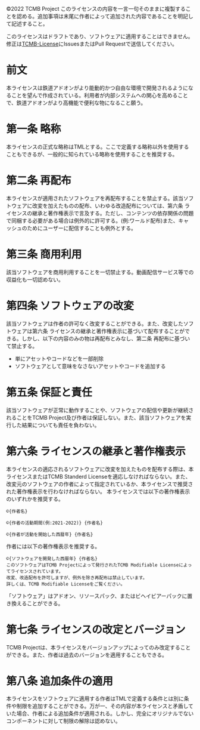 ©2022 TCMB Project
このライセンスの内容を一言一句そのままに複製することを認める。追加事項は末尾に作者によって追加された内容であることを明記して記述すること。

このライセンスはドラフトであり、ソフトウェアに適用することはできません。修正は[TCMB-License](https://github.com/TCMB-Project/TCMB-License)にIssuesまたはPull Requestで送信してください。
# 前文
本ライセンスは鉄道アドオンがより能動的かつ自由な環境で開発されるようになることを望んで作成されている。利用者が内部システムへの関心を高めることで、鉄道アドオンがより高機能で便利な物になること願う。
# 第一条 略称
本ライセンスの正式な略称はTMLとする。ここで定義する略称以外を使用することもできるが、一般的に知られている略称を使用することを推奨する。
# 第二条 再配布
本ライセンスが適用されたソフトウェアを再配布することを禁止する。該当ソフトウェアに改変を加えたものの配布、いわゆる改造配布については、第六条 ライセンスの継承と著作権表示で言及する。ただし、コンテンツの依存関係の問題で同梱する必要がある場合は例外的に許可する。(例:ワールド配布)また、キャッシュのためにユーザーに配信することも例外とする。
# 第三条 商用利用
該当ソフトウェアを商用利用することを一切禁止する。動画配信サービス等での収益化も一切認めない。
# 第四条 ソフトウェアの改変
該当ソフトウェアは作者の許可なく改変することができる。また、改変したソフトウェアは第六条 ライセンスの継承と著作権表示に基づいて配布することができる。しかし、以下の内容のみの物は再配布とみなし、第二条 再配布に基づいて禁止する。
- 単にアセットやコードなどを一部削除
- ソフトウェアとして意味をなさないアセットやコードを追加する
# 第五条 保証と責任
該当ソフトウェアが正常に動作することや、ソフトウェアの配信や更新が継続されることをTCMB Project及び作者は保証しない。また、該当ソフトウェアを実行した結果についても責任を負わない。
# 第六条 ライセンスの継承と著作権表示
本ライセンスの適応されるソフトウェアに改変を加えたものを配布する際は、本ライセンスまたはTCMB Standerd Licenseを適応しなければならない。また、改変元のソフトウェアの作者によって指定されているか、本ライセンスで推奨された著作権表示を行わなければならない。
本ライセンスでは以下の著作権表示のいずれかを推奨する。
```
©{作者名}
```
```
©{作者の活動期間(例:2021-2022)} {作者名} 
```
```
©{作者が活動を開始した西暦年} {作者名}
```
作者には以下の著作権表示を推奨する。
```
©{ソフトウェアを開発した西暦年} {作者名}
このソフトウェアはTCMB Projectによって発行されたTCMB Modifiable Licenseによってライセンスされています。
改変、改造配布を許可しますが、例外を除き再配布は禁止しています。
詳しくは、TCMB Modifiable Licenseをご覧ください。
```
「ソフトウェア」はアドオン、リソースパック、またはビヘイビアーパックに置き換えることができる。
# 第七条 ライセンスの改定とバージョン
TCMB Projectは、本ライセンスをバージョンアップによってのみ改定することができる。また、作者は過去のバージョンを適用することもできる。
# 第八条 追加条件の適用
本ライセンスをソフトウェアに適用する作者はTMLで定義する条件とは別に条件や制限を追加することができる。万が一、その内容が本ライセンスと矛盾していた場合、作者による追加条件が適用される。しかし、完全にオリジナルでないコンポーネントに対して制限の解除は認めない。
